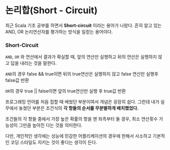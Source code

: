 # 논리합(Short - Circuit)

최근 Scala 기초 공부를 하면서 **Short-circuit** 이라는 용어가 나왔다. 
흔히 알고 있는 AND, OR 논리연산자를 평가하는 방식을 일컫는 용어이다.  

### Short-Circuit 
 `AND`, `OR` 와 연산에서 결과가 확실할 때, 앞의 연산만 실행하고 뒤의 연산은 실행하지 않고 답을 내리는 것을 말한다. 

`AND`의 경우 false && true이면 뒤의 true연산은 실행하지 않고 false 연산만 실행후 false값 반환 

`OR`의 경우 true || false이면 앞의 true연산만 실행 후 true값 반환

프로그래밍 언어를 처음 접할 때 배웠던 부분이여서 개념은 굉장히 쉽다. 그런데 내가 실무에서 놓쳤던 부분은 조건식의 **각 항들의 순서를 무분별하게 배치했었다.** 

조건들의 각 항들 중에서 가장 높은 확률의 항을 맨 좌측부터 둘 경우, 최소 연산횟수 가능성이
그만큼 높아진 다는 것을 의미한다. 

다만, 개인적인 생각에는 성능에 민감한 어플리케이션의 경우에 한해서 사소하고 기본적인 코딩 스타일도
지키는 것이 좋다는 생각이 든다.

